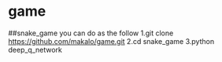 # game
 ##snake_game
    you can do as the follow
    1.git clone https://github.com/makalo/game.git
    2.cd snake_game
    3.python deep_q_network
